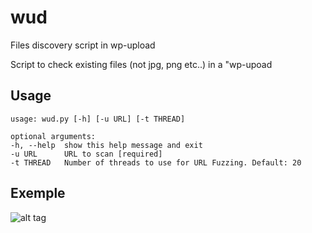 # wud
Files discovery script in wp-upload

Script to check existing files (not jpg, png etc..) in a "wp-upoad


## Usage

```
usage: wud.py [-h] [-u URL] [-t THREAD]

optional arguments:
-h, --help  show this help message and exit
-u URL      URL to scan [required]
-t THREAD   Number of threads to use for URL Fuzzing. Default: 20
```

## Exemple

![alt tag](https://github.com/c0dejump/wud/blob/main/static/exemple.png)
